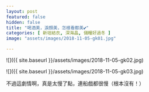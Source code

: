 ```yaml
---
layout: post
featured: false
hidden: false
title: "喝酒美，淚顏美，怎樣看都美💕"
categories: [ 新垣結衣, 深海晶, 儲糧好過冬 ]
image: "assets/images/2018-11-05-gk01.jpg"

---
```

![]({{ site.baseurl }}/assets/images/2018-11-05-gk02.jpg)

![]({{ site.baseurl }}/assets/images/2018-11-05-gk03.jpg)

不過這劇情啊，真是太慢了點，連船戲都很慢（根本沒有！）
